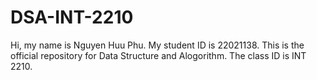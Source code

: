 # DSA-INT-2210
Hi, my name is Nguyen Huu Phu. My student ID is 22021138.
This is the official repository for Data Structure and Alogorithm. The class ID is INT 2210.
